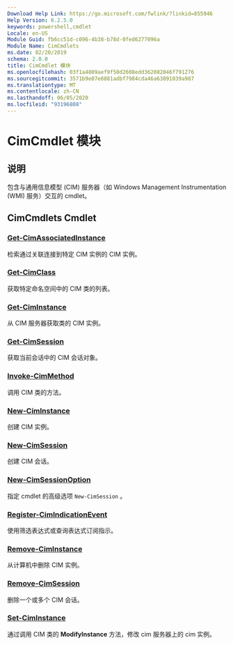 ```yaml
---
Download Help Link: https://go.microsoft.com/fwlink/?linkid=855946
Help Version: 6.2.5.0
keywords: powershell,cmdlet
Locale: en-US
Module Guid: fb6cc51d-c096-4b38-b78d-0fed6277096a
Module Name: CimCmdlets
ms.date: 02/20/2019
schema: 2.0.0
title: CimCmdlet 模块
ms.openlocfilehash: 03f1a4809aef9f50d2608edd362082046f791276
ms.sourcegitcommit: 3571b9e87e8881adbf7984cda46a63891039a987
ms.translationtype: MT
ms.contentlocale: zh-CN
ms.lasthandoff: 06/05/2020
ms.locfileid: "93196808"
---
```

# CimCmdlet 模块

## 说明

包含与通用信息模型 (CIM) 服务器（如 Windows Management Instrumentation (WMI) 服务）交互的 cmdlet。

## CimCmdlets Cmdlet

### [Get-CimAssociatedInstance](Get-CimAssociatedInstance.md)
检索通过关联连接到特定 CIM 实例的 CIM 实例。

### [Get-CimClass](Get-CimClass.md)
获取特定命名空间中的 CIM 类的列表。

### [Get-CimInstance](Get-CimInstance.md)
从 CIM 服务器获取类的 CIM 实例。

### [Get-CimSession](Get-CimSession.md)
获取当前会话中的 CIM 会话对象。

### [Invoke-CimMethod](Invoke-CimMethod.md)
调用 CIM 类的方法。

### [New-CimInstance](New-CimInstance.md)
创建 CIM 实例。

### [New-CimSession](New-CimSession.md)
创建 CIM 会话。

### [New-CimSessionOption](New-CimSessionOption.md)
指定 cmdlet 的高级选项 `New-CimSession` 。

### [Register-CimIndicationEvent](Register-CimIndicationEvent.md)
使用筛选表达式或查询表达式订阅指示。

### [Remove-CimInstance](Remove-CimInstance.md)
从计算机中删除 CIM 实例。

### [Remove-CimSession](Remove-CimSession.md)
删除一个或多个 CIM 会话。

### [Set-CimInstance](Set-CimInstance.md)
通过调用 CIM 类的 **ModifyInstance** 方法，修改 cim 服务器上的 cim 实例。
